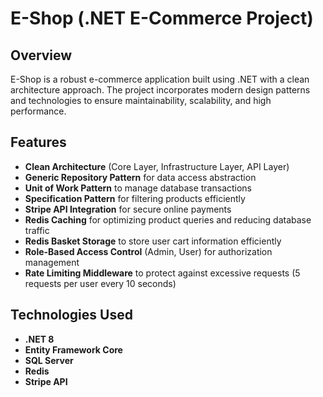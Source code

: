 # E-Shop (.NET E-Commerce Project)

## Overview
E-Shop is a robust e-commerce application built using .NET with a clean architecture approach. The project incorporates modern design patterns and technologies to ensure maintainability, scalability, and high performance.

## Features
- **Clean Architecture** (Core Layer, Infrastructure Layer, API Layer)
- **Generic Repository Pattern** for data access abstraction
- **Unit of Work Pattern** to manage database transactions
- **Specification Pattern** for filtering products efficiently
- **Stripe API Integration** for secure online payments
- **Redis Caching** for optimizing product queries and reducing database traffic
- **Redis Basket Storage** to store user cart information efficiently
- **Role-Based Access Control** (Admin, User) for authorization management
- **Rate Limiting Middleware** to protect against excessive requests (5 requests per user every 10 seconds)

## Technologies Used
- **.NET 8**
- **Entity Framework Core**
- **SQL Server**
- **Redis**
- **Stripe API**
